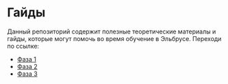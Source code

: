 # Гайды

Данный репозиторий содержит полезные теоретические материалы и гайды, которые могут помочь во время обучение в Эльбрусе. Переходи по ссылке:

- [Фаза 1](/phase-1/)
- [Фаза 2](/phase-2/)
- [Фаза 3](/phase-3/)
